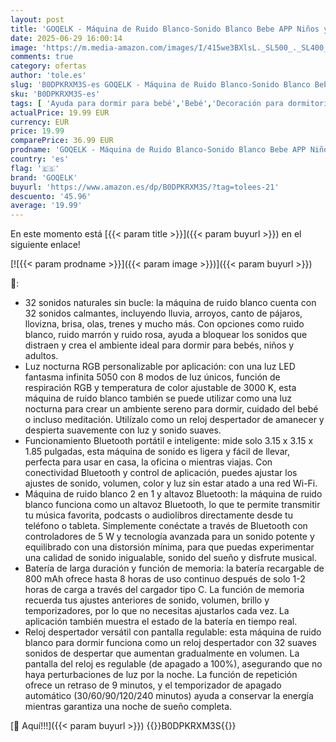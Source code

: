 ```yaml
---
layout: post
title: 'GOQELK - Máquina de Ruido Blanco-Sonido Blanco Bebe APP Niños y Adultos con 32 Sonidos Relajantes Ruido Blanco Bebe Terapia de Sonidos White Noise Luz de RGB Colores  Control de Aplicaciones Temporizador'
date: 2025-06-29 16:00:14
image: 'https://m.media-amazon.com/images/I/415we3BXlsL._SL500_._SL400_.jpg'
comments: true
category: ofertas
author: 'tole.es'
slug: 'B0DPKRXM3S-es GOQELK - Máquina de Ruido Blanco-Sonido Blanco Bebe APP...'
sku: 'B0DPKRXM3S-es'
tags: [ 'Ayuda para dormir para bebé','Bebé','Decoración para dormitorio de bebé','Dormitorio','bebe','goqelk','🇪🇸', ]
actualPrice: 19.99 EUR
currency: EUR
price: 19.99
comparePrice: 36.99 EUR
prodname: 'GOQELK - Máquina de Ruido Blanco-Sonido Blanco Bebe APP Niños y Adultos con 32 Sonidos Relajantes Ruido Blanco Bebe Terapia de Sonidos White Noise Luz de RGB Colores  Control de Aplicaciones Temporizador'
country: 'es'
flag: '🇪🇸'
brand: 'GOQELK'
buyurl: 'https://www.amazon.es/dp/B0DPKRXM3S/?tag=tolees-21'
descuento: '45.96'
average: '19.99'
---
```


En este momento está [{{< param title >}}]({{< param buyurl >}}) en el siguiente enlace!

[![{{< param prodname >}}]({{< param image >}})]({{< param buyurl >}})

🔎:

- 32 sonidos naturales sin bucle: la máquina de ruido blanco cuenta con 32 sonidos calmantes, incluyendo lluvia, arroyos, canto de pájaros, llovizna, brisa, olas, trenes y mucho más. Con opciones como ruido blanco, ruido marrón y ruido rosa, ayuda a bloquear los sonidos que distraen y crea el ambiente ideal para dormir para bebés, niños y adultos.
- Luz nocturna RGB personalizable por aplicación: con una luz LED fantasma infinita 5050 con 8 modos de luz únicos, función de respiración RGB y temperatura de color ajustable de 3000 K, esta máquina de ruido blanco también se puede utilizar como una luz nocturna para crear un ambiente sereno para dormir, cuidado del bebé o incluso meditación. Utilízalo como un reloj despertador de amanecer y despierta suavemente con luz y sonido suaves.
- Funcionamiento Bluetooth portátil e inteligente: mide solo 3.15 x 3.15 x 1.85 pulgadas, esta máquina de sonido es ligera y fácil de llevar, perfecta para usar en casa, la oficina o mientras viajas. Con conectividad Bluetooth y control de aplicación, puedes ajustar los ajustes de sonido, volumen, color y luz sin estar atado a una red Wi-Fi.
- Máquina de ruido blanco 2 en 1 y altavoz Bluetooth: la máquina de ruido blanco funciona como un altavoz Bluetooth, lo que te permite transmitir tu música favorita, podcasts o audiolibros directamente desde tu teléfono o tableta. Simplemente conéctate a través de Bluetooth con controladores de 5 W y tecnología avanzada para un sonido potente y equilibrado con una distorsión mínima, para que puedas experimentar una calidad de sonido inigualable, sonido del sueño y disfrute musical.
- Batería de larga duración y función de memoria: la batería recargable de 800 mAh ofrece hasta 8 horas de uso continuo después de solo 1-2 horas de carga a través del cargador tipo C. La función de memoria recuerda tus ajustes anteriores de sonido, volumen, brillo y temporizadores, por lo que no necesitas ajustarlos cada vez. La aplicación también muestra el estado de la batería en tiempo real.
- Reloj despertador versátil con pantalla regulable: esta máquina de ruido blanco para dormir funciona como un reloj despertador con 32 suaves sonidos de despertar que aumentan gradualmente en volumen. La pantalla del reloj es regulable (de apagado a 100%), asegurando que no haya perturbaciones de luz por la noche. La función de repetición ofrece un retraso de 9 minutos, y el temporizador de apagado automático (30/60/90/120/240 minutos) ayuda a conservar la energía mientras garantiza una noche de sueño completa.

[🛒 Aquí!!!]({{< param buyurl >}})
{{<world>}}B0DPKRXM3S{{</world>}}
